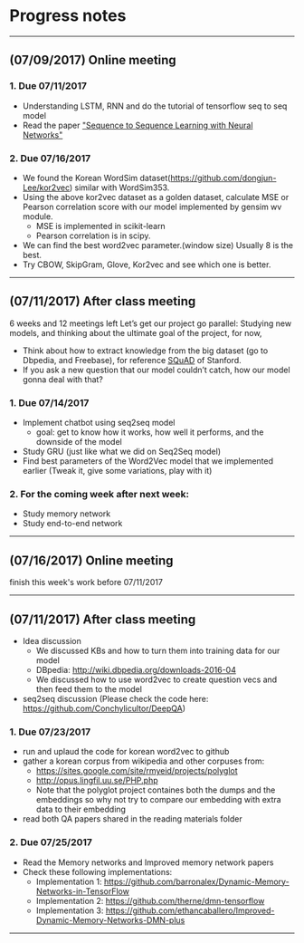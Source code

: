 # Progress notes

---

## (07/09/2017) Online meeting  

### 1. Due 07/11/2017
- Understanding LSTM, RNN and do the tutorial of tensorflow seq to seq model
- Read the paper ["Sequence to Sequence Learning
with Neural Networks"](https://papers.nips.cc/paper/5346-sequence-to-sequence-learning-with-neural-networks.pdf)
### 2. Due 07/16/2017
- We found the Korean WordSim dataset(https://github.com/dongjun-Lee/kor2vec) similar with WordSim353.
- Using the above kor2vec dataset as a golden dataset, calculate MSE or Pearson correlation score with our model implemented by gensim wv module.
    + MSE is implemented in scikit-learn
    + Pearson correlation is in scipy.
- We can find the best word2vec parameter.(window size) Usually 8 is the best.
- Try CBOW, SkipGram, Glove, Kor2vec and see which one is better.

---

## (07/11/2017) After class meeting

6 weeks and 12 meetings left
Let’s get our project go parallel: Studying new models, and thinking about the ultimate goal of the project, for now,
- Think about how to extract knowledge from the big dataset (go to Dbpedia, and Freebase), for reference [SQuAD](https://rajpurkar.github.io/SQuAD-explorer/) of Stanford.
- If you ask a new question that our model couldn’t catch, how our model gonna deal with that? 
### 1. Due 07/14/2017
- Implement chatbot using seq2seq model
    + goal: get to know how it works, how well it performs, and the downside of the model
- Study GRU (just like what we did on Seq2Seq model)
- Find best parameters of the Word2Vec model that we implemented earlier (Tweak it, give some variations, play with it)
### 2. For the coming week after next week:
- Study memory network
- Study end-to-end network

---

## (07/16/2017) Online meeting

finish this week's work before 07/11/2017

---

## (07/11/2017) After class meeting
- Idea discussion
    + We discussed KBs and how to turn them into training data for our model
    + DBpedia: http://wiki.dbpedia.org/downloads-2016-04
    + We discussed how to use word2vec to create question vecs and then feed them to the model
- seq2seq discussion (Please check the code here: https://github.com/Conchylicultor/DeepQA)

### 1. Due 07/23/2017
- run and uplaud the code for korean word2vec to github
- gather a korean corpus from wikipedia and other corpuses from:
    + https://sites.google.com/site/rmyeid/projects/polyglot
    + http://opus.lingfil.uu.se/PHP.php
    + Note that the polyglot project containes both the dumps and the embeddings so why not try to compare our embedding with extra data to their embedding
- read both QA papers shared in the reading materials folder

### 2. Due 07/25/2017
- Read the Memory networks and Improved memory network papers
- Check these following implementations:
    + Implementation 1: https://github.com/barronalex/Dynamic-Memory-Networks-in-TensorFlow
    + Implementation 2: https://github.com/therne/dmn-tensorflow
    + Implementation 3: https://github.com/ethancaballero/Improved-Dynamic-Memory-Networks-DMN-plus

---
